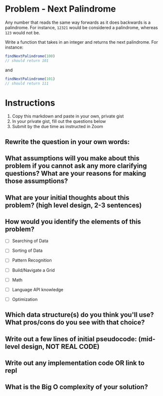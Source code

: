 # Problem - Next Palindrome
Any number that reads the same way forwards as it does backwards is a palindrome. For instance, `12321` would be considered a palindrome, whereas `123` would not be. 

Write a function that takes in an integer and returns the next palindrome. For instance:

```js
findNextPalindrome(100)
// should return 101
```

and 

```js
findNextPalindrome(101)
// should return 111
```

# Instructions

1. Copy this markdown and paste in your own, private gist
2. In your private gist, fill out the questions below
4. Submit by the due time as instructed in Zoom


## Rewrite the question in your own words:


## What assumptions will you make about this problem if you cannot ask any more clarifying questions? What are your reasons for making those assumptions?


## What are your initial thoughts about this problem? (high level design, 2-3 sentences)


## How would you identify the elements of this problem?

- [ ] Searching of Data
- [ ] Sorting of Data
- [ ] Pattern Recognition
- [ ] Build/Navigate a Grid
- [ ] Math
- [ ] Language API knowledge
- [ ] Optimization


## Which data structure(s) do you think you'll use? What pros/cons do you see with that choice?


## Write out a few lines of initial pseudocode: (mid-level design, NOT REAL CODE)

## Write out any implementation code OR link to repl

## What is the Big O complexity of your solution?
